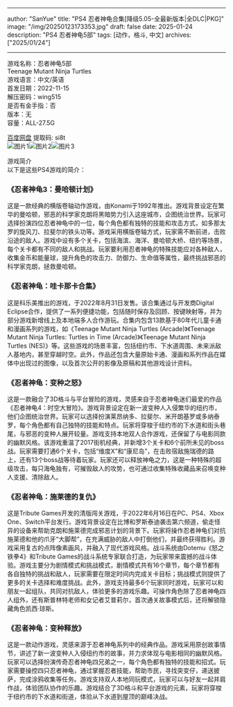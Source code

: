 
---
author: "SanYue"
title: "PS4 忍者神龟合集[降级5.05-全最新版本|全DLC|PKG]"
image: "/img/20250123173353.jpg"
draft: false
date: 2025-01-24
description: "PS4 忍者神龟5部"
tags: [动作，格斗, 中文]
archives: ["2025/01/24"]

---

游戏名称：忍者神龟5部   
Teenage Mutant Ninja Turtles    
游戏语言：中文/英语  
首发日期：2022-11-15  
解压密码：wing515  
是否有金手指：否  
版本：无   
容量：ALL-27.5G

[百度网盘](https://pan.baidu.com/s/1KMdolVOj3nYzLobkaJ_i7A) 提取码: si8t  
![图片1](/img/f9da12.jpg)![图片2](/img/77d58b.jpg)![图片3](/img/b06b89.jpg)  

游戏简介  
以下是这些PS4游戏的简介：

### 《忍者神龟3：曼哈顿计划》
这是一款经典的横版卷轴动作游戏，由Konami于1992年推出。游戏背景设定在繁华的曼哈顿，邪恶的科学家克朗将黑暗势力引入这座城市，企图统治世界。玩家可选择扮演四位忍者神龟中的一位，每个角色都有独特的技能和攻击方式，如多那太罗的旋风刀、拉斐尔的铁头功等。游戏采用横版卷轴方式，玩家需不断前进，击败沿途的敌人。游戏中设有多个关卡，包括海滨、海洋、曼哈顿大桥、纽约等场景，每个关卡都有不同的敌人和挑战。玩家要利用忍者神龟的特殊技能应对各种敌人，收集金币和能量球，提升角色的攻击力、防御力、生命值等属性，最终挑战邪恶的科学家克朗，拯救曼哈顿。

### 《忍者神龟：哇卡那卡合集》
这是科乐美推出的游戏，于2022年8月31日发售。该合集通过与开发商Digital Eclipse合作，提供了一系列便捷功能，包括随时保存及回顾、按键映射等，并为部分游戏新增线上及本地端多人合作游玩。合集内包含13款基于80年代儿童卡通和漫画系列的游戏，如《Teenage Mutant Ninja Turtles (Arcade)》《Teenage Mutant Ninja Turtles: Turtles in Time (Arcade)》《Teenage Mutant Ninja Turtles (NES)》等。这些游戏的场景丰富，包括纽约市、下水道周围、未来派敌人基地内，甚至穿越时空。此外，作品还包含大量原始卡通、漫画和系列作品在媒体中出现过的图像，以及首次公开的影像及原稿和其他游戏设计资料。

### 《忍者神龟：变种之怒》
这是一款融合了3D格斗与平台冒险的游戏，灵感来自于忍者神龟迷们最爱的作品《忍者神龟4：时空大冒险》。游戏背景设定在新一波变种人入侵繁华的纽约市，他们企图统治世界。玩家可以选择扮演莱昂纳多、拉斐尔、米开朗基罗或多纳泰罗，每个角色都有自己独特的技能和特点。玩家将穿梭于纽约市的下水道和街头巷尾，与邪恶的变种人展开较量。游戏支持本地双人合作游戏，还保留了与电影同款的幽默风格。该游戏重温了2017街机经典，并新增3个关卡和6个前所未见的boss战。玩家需要打通6个关卡，包括“维度X”和“康尼岛”，在击败宿敌施瑞德的路上，还有13个boss战等待着玩家。玩家还可以释放神龟之力，这是一种特殊的超级攻击，每只海龟独有，可摧毁敌人的攻势，也可通过收集特殊收藏品来召唤变种人支援、清除敌人。

### 《忍者神龟：施莱德的复仇》
这是Tribute Games开发的清版闯关游戏，于2022年6月16日在PC、PS4、Xbox One、Switch平台发行。游戏背景设定在比博和罗斯泰迪袭击第六频道，偷走怪异的设备来帮助克朗和施莱德完成邪恶计划的背景下。玩家将操作忍者神龟们对抗施莱德和他的爪牙“大脚帮”，在充满威胁的敌人中打倒他们，并最终获得胜利。游戏采用复古的点阵像素画风，并融入了现代游戏风格。战斗系统由Dotemu《怒之铁拳4》和Tribute Games的战斗系统专家联合打造，为玩家带来震撼的战斗体验。游戏主要分为剧情模式和挑战模式，剧情模式共有16个章节，每个章节都有各自独特的挑战和敌人，玩家需要在限定时间内完成关卡目标；挑战模式则提供了更多的关卡选择和难度挑战。此外，游戏支持最多6个玩家同时游戏，玩家可以和朋友一起组队，共同对抗敌人，体验更多的游戏乐趣。可操作角色除了忍者神龟四人组外，还有斯普林特老师和女记者艾普莉尔，首次通关故事模式后，还将解锁隐藏角色凯西·琼斯。

### 《忍者神龟：变种释放》
这是一款动作游戏，灵感来源于忍者神龟系列中的经典作品。游戏采用原创故事情节，讲述了新一波变种人入侵纽约市的故事，并力求体现与电影相同的幽默风格。玩家可以选择扮演传奇忍者神龟四兄弟之一，每个角色都有独特的技能和招式。玩家需要操控四只忍者神龟，通过掌握忍者技能，帮助市民，寻找突变仔，递送披萨，完成涂鸦收集等任务。游戏支持双人本地同玩模式，玩家可以与好友一起并肩作战，体验团队协作的乐趣。游戏结合了3D格斗和平台游戏的元素，玩家将穿梭于纽约市的下水道和街道，体验从下水道到屋顶的巅峰决战。
